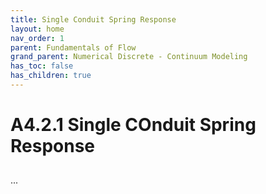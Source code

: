 ```yaml
---
title: Single Conduit Spring Response
layout: home
nav_order: 1
parent: Fundamentals of Flow
grand_parent: Numerical Discrete - Continuum Modeling
has_toc: false
has_children: true
---
```


<script
  src="https://cdn.mathjax.org/mathjax/latest/MathJax.js?config=TeX-AMS-MML_HTMLorMML"
  type="text/javascript">
</script>

# A4.2.1 Single COnduit Spring Response


> ## 
>

...
